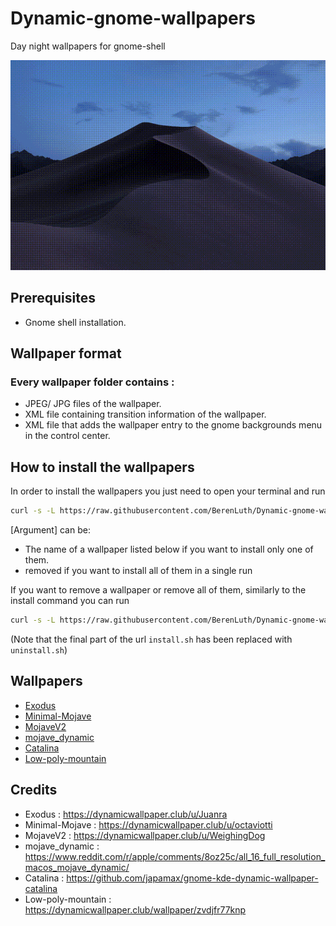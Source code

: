 
# Dynamic-gnome-wallpapers
Day night wallpapers for gnome-shell

![Alt Text](https://github.com/BerenLuth/Dynamic-gnome-wallpapers/blob/master/preview.gif)

## Prerequisites
- Gnome shell installation.

## Wallpaper format
### Every wallpaper folder contains :
- JPEG/ JPG files of the wallpaper.
- XML file containing transition information of the wallpaper.
- XML file that adds the wallpaper entry to the gnome backgrounds menu in the control center.

## How to install the wallpapers

In order to install the wallpapers you just need to open your terminal and run

```bash
curl -s -L https://raw.githubusercontent.com/BerenLuth/Dynamic-gnome-wallpapers/master/install.sh | bash /dev/stdin [Argument]
```

[Argument] can be: 

* The name of a wallpaper listed below if you want to install only one of them.
* removed if you want to install all of them in a single run

If you want to remove a wallpaper or remove all of them, similarly to the install command you can run

```bash
curl -s -L https://raw.githubusercontent.com/BerenLuth/Dynamic-gnome-wallpapers/master/uninstall.sh | bash /dev/stdin [Argument]
```

(Note that the final part of the url `install.sh` has been replaced with `uninstall.sh`)

## Wallpapers

- [Exodus](https://dynamicwallpaper.club/wallpaper/1fwttqzokh6)
- [Minimal-Mojave](https://dynamicwallpaper.club/wallpaper/b03wojghaul)
- [MojaveV2](https://dynamicwallpaper.club/wallpaper/cm8q0vwwa1t)
- [mojave_dynamic](https://imgur.com/a/8XI6jy0/layout/grid)
- [Catalina](https://dynamicwallpaper.club/wallpaper/v5y04cx6k9k)
- [Low-poly-mountain](https://dynamicwallpaper.club/wallpaper/zvdjfr77knp)

## Credits
- Exodus : https://dynamicwallpaper.club/u/Juanra
- Minimal-Mojave : https://dynamicwallpaper.club/u/octaviotti
- MojaveV2 : https://dynamicwallpaper.club/u/WeighingDog
- mojave_dynamic : https://www.reddit.com/r/apple/comments/8oz25c/all_16_full_resolution_macos_mojave_dynamic/
- Catalina : https://github.com/japamax/gnome-kde-dynamic-wallpaper-catalina
- Low-poly-mountain : https://dynamicwallpaper.club/wallpaper/zvdjfr77knp
